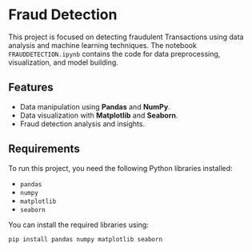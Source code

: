 # Fraud Detection

This project is focused on detecting fraudulent Transactions using data analysis and machine learning techniques. The notebook `FRAUDDETECTION.ipynb` contains the code for data preprocessing, visualization, and model building.

## Features

- Data manipulation using **Pandas** and **NumPy**.
- Data visualization with **Matplotlib** and **Seaborn**.
- Fraud detection analysis and insights.

## Requirements

To run this project, you need the following Python libraries installed:

- `pandas`
- `numpy`
- `matplotlib`
- `seaborn`

You can install the required libraries using:
```bash
pip install pandas numpy matplotlib seaborn
```
